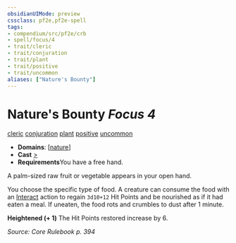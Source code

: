 ```yaml
---
obsidianUIMode: preview
cssclass: pf2e,pf2e-spell
tags:
- compendium/src/pf2e/crb
- spell/focus/4
- trait/cleric
- trait/conjuration
- trait/plant
- trait/positive
- trait/uncommon
aliases: ["Nature's Bounty"]
---
```

# Nature's Bounty *Focus 4*   
[cleric](../../rules/traits/cleric.md)  [conjuration](../../rules/traits/conjuration.md)  [plant](../../rules/traits/plant.md)  [positive](../../rules/traits/positive.md)  [uncommon](../../rules/traits/uncommon.md)  

- **Domains**: [[nature](../setting/domains.md#Nature)]
- **Cast** [>](../../rules/core-rulebook/chapter-9-playing-the-game.md#Actions "Single Action") 
- **Requirements**You have a free hand.

A palm-sized raw fruit or vegetable appears in your open hand.

You choose the specific type of food. A creature can consume the food with an [Interact](../../rules/actions/interact.md) action to regain `3d10+12` Hit Points and be nourished as if it had eaten a meal. If uneaten, the food rots and crumbles to dust after 1 minute.

**Heightened (+ 1)** The Hit Points restored increase by 6.

*Source: Core Rulebook p. 394*